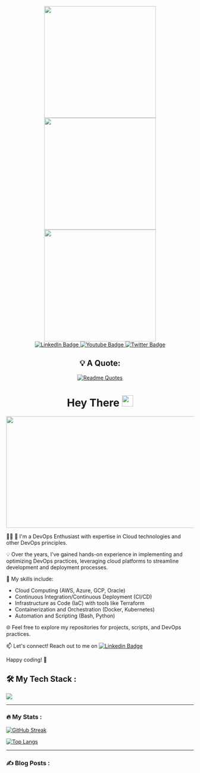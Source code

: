 <div id="header" align="center">
   <img src="https://media.giphy.com/media/jVqYgn09W8FHEf0BBS/giphy.gif" width="300"/ >
   <img src="https://media.giphy.com/media/QTfX9Ejfra3ZmNxh6B/giphy.gif" width="300"/>
   <img src="https://media.giphy.com/media/NmusiEU5N4J27rVQk7/giphy.gif" width="300"/>
</div>

<div id="badges" align="center">
  <a href="https://www.linkedin.com/in/raj-kamal-p-b1732612b/">
    <img src="https://img.shields.io/badge/LinkedIn-blue?style=for-the-badge&logo=linkedin&logoColor=white" alt="LinkedIn Badge"/>
  </a>
  <a href="">
    <img src="https://img.shields.io/badge/YouTube-red?style=for-the-badge&logo=youtube&logoColor=white" alt="Youtube Badge"/>
  </a>
  <a href="">
    <img src="https://img.shields.io/badge/Twitter-blue?style=for-the-badge&logo=twitter&logoColor=white" alt="Twitter Badge"/>
  </a>
</div>

<div id="badges" align="center">
   <img src="https://komarev.com/ghpvc/?username=Rajkamal-07&style=flat-square&color=blue" alt=""/>
</div>

<div align="center">
 
## 💡 A Quote:

</div>

<div align="center">

[![Readme Quotes](https://quotes-github-readme.vercel.app/api?quote=DevOps%20is%20not%20a%20goal,%20but%20a%20never-ending%20process%20of%20continual%20improvement&author=Raj%20Kamal%20P&type=horizontal&theme=dark)](https://github.com/piyushsuthar/github-readme-quotes)

</div>

<div align="center">
   <h1>
     Hey There
     <img src="https://media.giphy.com/media/hvRJCLFzcasrR4ia7z/giphy.gif" width="30px"/>
   </h1>
</div>

<div align="center">
  <img src="https://media.giphy.com/media/dWesBcTLavkZuG35MI/giphy.gif" width="600" height="300"/>
</div>



:technologist: 🚀 I'm a DevOps Enthusiast with expertise in Cloud technologies and other DevOps principles.

💡 Over the years, I've gained hands-on experience in implementing and optimizing DevOps practices, leveraging cloud platforms to streamline development and deployment processes.

🔧 My skills include:
   - Cloud Computing (AWS, Azure, GCP, Oracle)
   - Continuous Integration/Continuous Deployment (CI/CD)
   - Infrastructure as Code (IaC) with tools like Terraform
   - Containerization and Orchestration (Docker, Kubernetes)
   - Automation and Scripting (Bash, Python)

🌐 Feel free to explore my repositories for projects, scripts, and DevOps practices.

📫 Let's connect! Reach out to me on [![Linkedin Badge](https://img.shields.io/badge/-RajKamal-blue?style=flat&logo=Linkedin&logoColor=white)](https://www.linkedin.com/in/raj-kamal-p-b1732612b/)

Happy coding! 🚀

<div>

## :hammer_and_wrench: My Tech Stack :

</div>

<p>
  <a href="https://skillicons.dev">
    <img src="https://skillicons.dev/icons?i=aws,gcp,azure,git,github,kubernetes,docker,grafana,jenkins,linux,py,terraform,ansible" />
  </a>
</p>

---

### :fire: My Stats :

[![GitHub Streak](https://streak-stats.demolab.com?user=rajkamal-07&theme=highcontrast&date_format=M%20j%5B%2C%20Y%5D&mode=weekly)](https://git.io/streak-stats)

[![Top Langs](https://github-readme-stats.vercel.app/api/top-langs/?username=rajkamal-07&layout=compact&theme=vision-friendly-dark)](https://github.com/anuraghazra/github-readme-stats)

---

### :writing_hand: Blog Posts :

<!-- BLOG-POST-LIST:START -->
<!-- BLOG-POST-LIST:END -->

<!--
**Rajkamal-07/Rajkamal-07** is a ✨ _special_ ✨ repository because its `README.md` (this file) appears on your GitHub profile.

Here are some ideas to get you started:

- 🔭 I’m currently working on ...
- 🌱 I’m currently learning ...
- 👯 I’m looking to collaborate on ...
- 🤔 I’m looking for help with ...
- 💬 Ask me about ...
- 📫 How to reach me: ...
- 😄 Pronouns: ...
- ⚡ Fun fact: ...
-->


